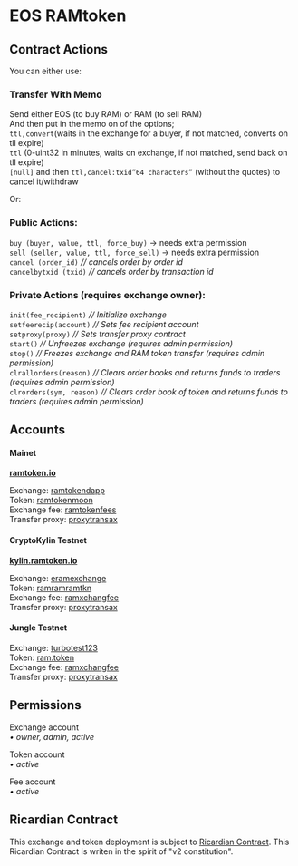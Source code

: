 # EOS RAMtoken
## Contract Actions
  
You can either use:
### Transfer With Memo  
Send either EOS (to buy RAM) or RAM (to sell RAM)  
And then put in the memo on of the options;  
`ttl,convert`(waits in the exchange for a buyer, if not matched, converts on tll expire)  
`ttl` (0-uint32 in minutes, waits on exchange, if not matched, send back on tll expire)     
`[null]` and then `ttl,cancel:txid”64 characters”` (without the quotes) to cancel it/withdraw

Or: 
### Public Actions:  
`buy (buyer, value, ttl, force_buy)`  -> needs extra permission  
`sell (seller, value, ttl, force_sell)`   -> needs extra permission  
`cancel (order_id)`   *// cancels order by order id*  
`cancelbytxid (txid)` *// cancels order by transaction id*  

### Private Actions (requires exchange owner):  

`init(fee_recipient)`		*// Initialize exchange*  
`setfeerecip(account)`	*// Sets fee recipient account*  
`setproxy(proxy)`			*// Sets transfer proxy contract*  
`start()`					*// Unfreezes exchange (requires admin permission)*  
`stop()`					*// Freezes exchange and RAM token transfer (requires admin permission)*  
`clrallorders(reason)`	 *// Clears order books and returns funds to traders (requires admin permission)*  
`clrorders(sym, reason)`	*// Clears order book of token and returns funds to traders (requires admin permission)*  

## Accounts

#### Mainet 
**[ramtoken.io](https://ramtoken.io/)**  
  
Exchange: [ramtokendapp](https://bloks.io/account/ramtokendapp)  
Token: [ramtokenmoon](https://bloks.io/account/ramtokenmoon)  
Exchange fee: [ramtokenfees](https://bloks.io/account/ramtokenfees)  
Transfer proxy: [proxytransax](https://bloks.io/account/proxytransax) 

#### CryptoKylin Testnet   
**[kylin.ramtoken.io](https://kylin.ramtoken.io/)**  
  
Exchange: [eramexchange](https://kylin.bloks.io/account/eramexchange)  
Token: [ramramramtkn](https://kylin.bloks.io/account/ramramramtkn)  
Exchange fee: [ramxchangfee](https://kylin.bloks.io/account/ramxchangfee)  
Transfer proxy: [proxytransax](https://kylin.bloks.io/account/proxytransax)  

#### Jungle Testnet
Exchange: [turbotest123](https://jungle.bloks.io/account/turbotest123)    
Token: [ram.token](https://jungle.bloks.io/account/ram.token)  
Exchange fee: [ramxchangfee](https://jungle.bloks.io/account/ramxchangfee)  
Transfer proxy: [proxytransax](https://jungle.bloks.io/account/proxytransax)  

## Permissions  

Exchange account  
*• owner, admin, active* 
  
Token account  
*• active*  
  
Fee account  
*• active*  

## Ricardian Contract
This exchange and token deployment is subject to [Ricardian Contract](https://github.com/ChainRift/RAMtoken/blob/master/bin/exchange/ram.exchange_rc.md). 
This Ricardian Contract is writen in the spirit of "v2 constitution".

